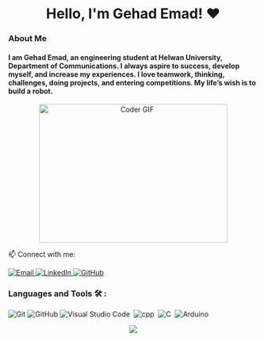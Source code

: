 <h1 align="center"> Hello, I'm Gehad Emad! ♥</h1>

<h3> About Me</h3> 
<h4> I am Gehad Emad, an engineering student at Helwan University, Department of Communications. I always aspire to success, develop myself, and increase my experiences. I love teamwork, thinking, challenges, doing projects, and entering competitions. My life’s wish is to build a robot. </h4></p>

<p align="center">
  <img src="https://media.giphy.com/media/SWoSkN6DxTszqIKEqv/giphy.gif" alt="Coder GIF" width="380" height="280">
  

  📫 Connect with me: 
  
  <a href="gogoemms@gmail.com">
    <img alt="Email" src="https://img.shields.io/badge/Email-D14836?style=flat-square&logo=gmail&logoColor=white" />
  </a>
  <a href="https://www.linkedin.com/in/gehad-emad-173361256">
    <img alt="LinkedIn" src="https://img.shields.io/badge/LinkedIn-0077B5?style=flat-square&logo=linkedin&logoColor=white" />
  </a>
  <a href="https://github.com/gehademms">
    <img alt="GitHub" src="https://img.shields.io/badge/GitHub-181717?style=flat-square&logo=github&logoColor=white" />
  </a>
<br>

### Languages and Tools 🛠 : 
![Git](https://img.shields.io/badge/-Git-%23F05032?style=flat-square&logo=git&logoColor=%23ffffff)
![GitHub](https://img.shields.io/badge/-GitHub-181717?style=flat-square&logo=github)
![Visual Studio Code](https://img.shields.io/badge/-Visual%20Studio%20Code-05122A?style=flat&logo=visual-studio-code&logoColor=007ACC)&nbsp;
![cpp](https://custom-icon-badges.demolab.com/badge/C++-013.svg?style=for-the-badge&logo=cpp2&logoColor=white)&nbsp;
![C](https://img.shields.io/badge/C%20-%232370ED.svg?style=for-the-badge&logo=c&logoColor=white)&nbsp;
![Arduino](https://img.shields.io/badge/Arduino-00979D?style=for-the-badge&logo=Arduino&logoColor=white)&nbsp;
<br>

<p align="center">
  <img src="https://readme-typing-svg.demolab.com/?lines=Hello%2C+I'm+Gehad+Emad;Eelectronics+Communication+Engineer;Welcome+To+My+Profile!" style="color:mix" />
</p>



